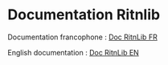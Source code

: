 # Documentation Ritnlib

Documentation francophone : [Doc RitnLib FR](https://github.com/RitnDev/RitnLib/blob/main/docs/DOC_FR.md)

English documentation : [Doc RitnLib EN](https://github.com/RitnDev/RitnLib/blob/main/docs/DOC_EN.md)
